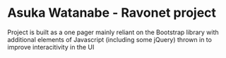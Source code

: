 # Asuka Watanabe - Ravonet project
 
Project is built as a one pager mainly reliant on the Bootstrap library with additional elements of Javascript (including some jQuery) thrown in to improve interacitivity in the UI
